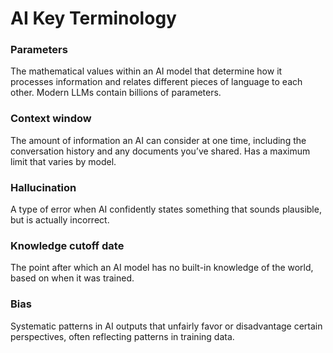 # AI Key Terminology

### Parameters

The mathematical values within an AI model that determine
how it processes information and relates different pieces of
language to each other. Modern LLMs contain billions of
parameters.

### Context window

The amount of information an AI can consider at one time,
including the conversation history and any documents you’ve shared.
Has a maximum limit that varies by model.

### Hallucination

A type of error when AI confidently states something that
sounds plausible, but is actually incorrect.

### Knowledge cutoff date

The point after which an AI model has no built-in knowledge
of the world, based on when it was trained.

### Bias

Systematic patterns in AI outputs that unfairly favor or
disadvantage certain perspectives, often reflecting
patterns in training data.
